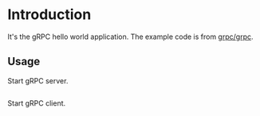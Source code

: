 # Introduction

It's the gRPC hello world application. The example code is from [grpc/grpc](https://github.com/grpc/grpc/tree/master/examples/python/helloworld).

## Usage

Start gRPC server.

```

```

Start gRPC client.

```

```
